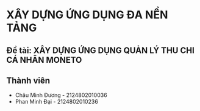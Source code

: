 # XÂY DỰNG ỨNG DỤNG ĐA NỀN TẢNG
## Đề tài: XÂY DỰNG ỨNG DỤNG QUẢN LÝ THU CHI CÁ NHÂN MONETO
## Thành viên
- Châu Minh Đương - 2124802010036
- Phan Minh Đại - 2124802010236
